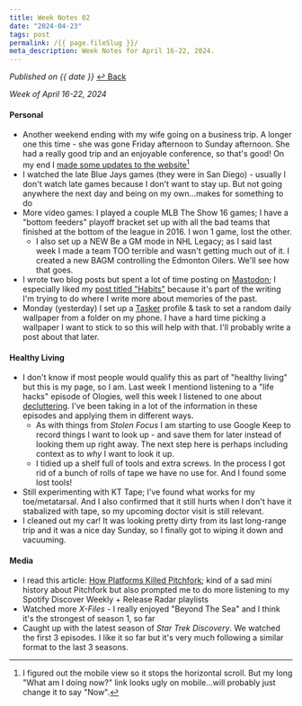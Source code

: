 ```yaml
---
title: Week Notes 02
date: "2024-04-23"
tags: post
permalink: /{{ page.fileSlug }}/
meta_description: Week Notes for April 16-22, 2024.
---
```


<em>Published on {{ date }}</em> 
<a href="/weeknotes/">&#8617; Back</a>

*Week of April 16-22, 2024*

#### Personal 
- Another weekend ending with my wife going on a business trip. A longer one this time - she was gone Friday afternoon to Sunday afternoon. She had a really good trip and an enjoyable conference, so that's good! On my end I [made some updates to the website](https://lwgrs.bearblog.dev/https://lwgrs.bearblog.dev/website-updates/)[^1]
- I watched the late Blue Jays games (they were in San Diego) - usually I don't watch late games because I don't want to stay up. But not going anywhere the next day and being on my own...makes for something to do
- More video games: I played a couple MLB The Show 16 games; I have a "bottom feeders" playoff bracket set up with all the bad teams that finished at the bottom of the league in 2016. I won 1 game, lost the other. 
  - I also set up a NEW Be a GM mode in NHL Legacy; as I said last week I made a team TOO terrible and wasn't getting much out of it. I created a new     BAGM controlling the Edmonton Oilers. We'll see how that goes. 
- I wrote two blog posts but spent a lot of time posting on [Mastodon](https://mstdn.ca/@srgower/); I especially liked my [post titled "Habits"](https://lwgrs.bearblog.dev/habits/) because it's part of the writing I'm trying to do where I write more about memories of the past. 
- Monday (yesterday) I set up a [Tasker](https://play.google.com/store/apps/details?id=net.dinglisch.android.taskerm) profile & task to set a random daily wallpaper from a folder on my phone. I have a hard time picking a wallpaper I want to stick to so this will help with that. I'll probably write a post about that later.

#### Healthy Living 

- I don't know if most people would qualify this as part of "healthy living" but this is my page, so I am. Last week I mentiond listening to a "life hacks" episode of Ologies, well this week I listened to one about [decluttering](https://www.alieward.com/ologies/oikologyencore). I've been taking in a lot of the information in these episodes and applying them in different ways. 
  - As with things from *Stolen Focus* I am starting to use Google Keep to record things I want to look up - and save them for later instead of looking     them up right away. The next step here is perhaps including context as to *why* I want to look it up. 
  - I tidied up a shelf full of tools and extra screws. In the process I got rid of a bunch of rolls of tape we have no use for. And I found some lost     tools! 
-  Still experimenting with KT Tape; I've found what works for my toe/metatarsal. And I also confirmed that it still hurts when I don't have it stabalized with tape, so my upcoming doctor visit is still relevant. 
- I cleaned out my car! It was looking pretty dirty from its last long-range trip and it was a nice day Sunday, so I finally got to wiping it down and vacuuming.

#### Media 

- I read this article: [How Platforms Killed Pitchfork](https://www.platformer.news/why-pitchfork-died/); kind of a sad mini history about Pitchfork but also prompted me to do more listening to my Spotify Discover Weekly + Release Radar playlists 
- Watched more *X-Files* - I really enjoyed "Beyond The Sea" and I think it's the strongest of season 1, so far 
- Caught up with the latest season of *Star Trek Discovery*. We watched the first 3 episodes. I like it so far but it's very much following a similar format to the last 3 seasons. 

[^1]: I figured out the mobile view so it stops the horizontal scroll. But my long "What am I doing now?" link looks ugly on mobile...will probably just change it to say "Now".